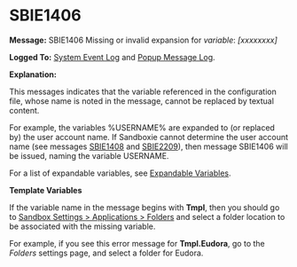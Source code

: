 # SBIE1406


**Message:** SBIE1406 Missing or invalid expansion for _variable_: _[xxxxxxxx]_

**Logged To:** [System Event Log](SystemEventLog.md) and [Popup Message Log](PopupMessageLog.md).

**Explanation:**

This messages indicates that the variable referenced in the configuration file, whose name is noted in the message, cannot be replaced by textual content.

For example, the variables %USERNAME% are expanded to (or replaced by) the user account name. If Sandboxie cannot determine the user account name (see messages [SBIE1408](SBIE1408.md) and [SBIE2209](SBIE2209.md)), then message SBIE1406 will be issued, naming the variable USERNAME.

For a list of expandable variables, see [Expandable Variables](ExpandableVariables.md).

**Template Variables**

If the variable name in the message begins with **Tmpl**, then you should go to [Sandbox Settings > Applications > Folders](ApplicationsSettings.md#folders) and select a folder location to be associated with the missing variable.

For example, if you see this error message for **Tmpl.Eudora**, go to the _Folders_ settings page, and select a folder for Eudora.
